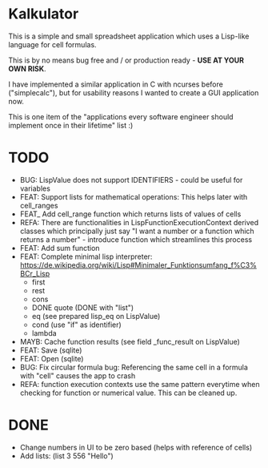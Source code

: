 # Kalkulator

This is a simple and small spreadsheet application which uses a Lisp-like language for cell formulas.

This is by no means bug free and / or production ready - **USE AT YOUR OWN RISK**.

I have implemented a similar application in C with ncurses before ("simplecalc"), but for usability reasons I wanted to create a GUI application now.

This is one item of the "applications every software engineer should implement once in their lifetime" list :)

# TODO

- BUG: LispValue does not support IDENTIFIERS - could be useful for variables
- FEAT: Support lists for mathematical operations: This helps later with cell_ranges
- FEAT_ Add cell_range function which returns lists of values of cells
- REFA: There are functionalities in LispFunctionExecutionContext derived classes which principally just say "I want a number or a function which returns a number" - introduce function which streamlines this process
- FEAT: Add sum function
- FEAT: Complete minimal lisp interpreter: https://de.wikipedia.org/wiki/Lisp#Minimaler_Funktionsumfang_f%C3%BCr_Lisp
  - first
  - rest
  - cons
  - DONE quote (DONE with "list")
  - eq (see prepared lisp_eq on LispValue)
  - cond (use "if" as identifier)
  - lambda
- MAYB: Cache function results (see field _func_result on LispValue)
- FEAT: Save (sqlite)
- FEAT: Open (sqlite)
- BUG: Fix circular formula bug: Referencing the same cell in a formula with "cell" causes the app to crash
- REFA: function execution contexts use the same pattern everytime when checking for function or numerical value. This can be cleaned up.

# DONE

- Change numbers in UI to be zero based (helps with reference of cells)
- Add lists: (list 3 556 "Hello")
